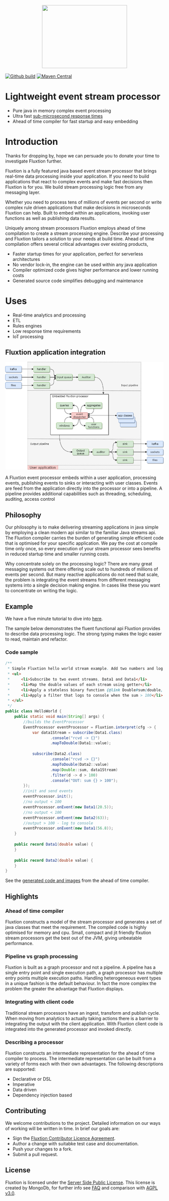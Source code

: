 <p align="center">
    <a href="https://v12technology.github.io/fluxtion/">
        <img width="270" height="200" src="images/Fluxtion_logo.png">
    </a>
</p>

[![Github build](https://github.com/v12technology/fluxtion/workflows/MavenCI/badge.svg)](https://github.com/v12technology/fluxtion/actions)
[![Maven Central](https://maven-badges.herokuapp.com/maven-central/com.fluxtion/runtime)](https://maven-badges.herokuapp.com/maven-central/com.fluxtion/runtime)


# Lightweight event stream processor
- Pure java in memory complex event processing
- Ultra fast [sub-microsecond response times](http://fluxtion.com/solutions/high-performance-flight-analysis/)
- Ahead of time compiler for fast startup and easy embedding

# Introduction
Thanks for dropping by, hope we can persuade you to donate your time to investigate Fluxtion further.

Fluxtion is a fully featured java based event stream processor that brings real-time data processing
inside your application. If you need to build applications that react to complex events and make
fast decisions then Fluxtion is for you. We build stream processing logic free from any messaging
layer.

Whether you need to process tens of millions of events per
second or write complex rule driven applications that make decisions in microseconds Fluxtion can help.
Built to embed within an applications, invoking user functions as well as publishing data results.

Uniquely among stream processors Fluxtion employs ahead of time compilation to create a stream processing engine.
Describe your processing and Fluxtion tailors a solution to your needs at build time.
Ahead of time compilation offers several critical advantages over existing products,
- Faster startup times for your application, perfect for serverless architectures
- No vendor lock-in, the engine can be used within any java application
- Compiler optimized code gives higher performance and lower running costs
- Generated source code simplifies debugging and maintenance

# Uses
- Real-time analytics and processing
- ETL
- Rules engines
- Low response time requirements
- IoT processing

## Fluxtion application integration
![](docs/images/integration-overview.png)

A Fluxtion event processor embeds within a user application, processing events,
publishing events to sinks or interacting with user classes. Events are feed from
the application directly into the processor or into a pipeline. A pipeline provides
additional capabilities such as threading, scheduling, auditing, access control

## Philosophy
Our philosophy is to make delivering streaming applications in java simple by employing a
clean modern api similar to the familiar Java streams api. The Fluxtion compiler carries the
burden of generating simple efficient code that is optimised for your specific application.
We pay the cost at compile time only once, so every execution of your stream processor sees
benefits in reduced startup time and smaller running costs.

Why concentrate solely on the processing logic? There are many great messaging systems
out there offering scale out to hundreds of millions of events per second. But many reactive
applications do not need that scale, the problem is integrating the event streams from
different messaging systems into a single decision making engine. In cases like these
you want to concentrate on writing the logic.

## Example
We have a five minute tutorial to dive into [here](https://github.com/v12technology/fluxtion-quickstart/tree/master).

The sample below demonstrates the fluent functional api Fluxtion provides to
describe data processing logic. The strong typing makes the logic easier to read, maintain and refactor.

### Code sample
```java
/**
 * Simple Fluxtion hello world stream example. Add two numbers and log when sum > 100
 * <ul>
 *     <li>Subscribe to two event streams, Data1 and Data1</li>
 *     <li>Map the double values of each stream using getter</li>
 *     <li>Apply a stateless binary function {@link Double#sum(double, double)}</li>
 *     <li>Apply a filter that logs to console when the sum > 100</li>
 * </ul>
 */
public class HelloWorld {
    public static void main(String[] args) {
        //builds the EventProcessor
        EventProcessor eventProcessor = Fluxtion.interpret(cfg -> {
            var data1Stream = subscribe(Data1.class)
                    .console("rcvd -> {}")
                    .mapToDouble(Data1::value);

            subscribe(Data2.class)
                    .console("rcvd -> {}")
                    .mapToDouble(Data2::value)
                    .map(Double::sum, data1Stream)
                    .filter(d -> d > 100)
                    .console("OUT: sum {} > 100");
        });
        //init and send events
        eventProcessor.init();
        //no output < 100
        eventProcessor.onEvent(new Data1(20.5));
        //no output < 100
        eventProcessor.onEvent(new Data2(63));
        //output > 100 - log to console
        eventProcessor.onEvent(new Data1(56.8));
    }

    public record Data1(double value) {
    }

    public record Data2(double value) {
    }
}
```

See the [generated code and images](https://github.com/v12technology/fluxtion-quickstart/tree/master/src/main/resources/com/fluxtion/quickstart/roomsensor/generated)
from the ahead of time compiler.

## Highlights
### Ahead of time compiler
Fluxtion constructs a model of the stream processor and generates a set of java classes
that meet the requirement. The compiled code is highly optimised for memory and cpu. Small,
compact and jit friendly flxution stream processors get the best out of the JVM, giving
unbeatable performance.
### Pipeline vs graph processing
Fluxtion is built as a graph processor and not a pipeline. A pipeline has a single entry
point and single execution path, a graph processor has multiple entry points multiple execution
paths. Handling heterogeneous event types in a unique fashion is the default behaviour.
In fact the more complex the problem the greater the advantage that Fluxtion displays.
### Integrating with client code
Traditional stream processors have an ingest, transform and publish cycle. When moving
from analytics to actually taking actions there is a barrier to integrating the output
with the client application. With Fluxtion client code is integrated into the generated
processor and invoked directly.
### Describing a processor
Fluxtion constructs an intermediate representation for the ahead of time compiler to process.
The intermediate representation can be built from a variety of forms each with their
own advantages. The following descriptions are supported:
- Declarative or DSL
- Imperative
- Data driven
- Dependency injection based

## Contributing
We welcome contributions to the project. Detailed information on our ways of working will
be written in time. In brief our goals are:

* Sign the [Fluxtion Contributor Licence Agreement](https://github.com/v12technology/fluxtion/blob/master/contributorLicenseAgreement).
* Author a change with suitabke test case and documentation.
* Push your changes to a fork.
* Submit a pull request.
## License
Fluxtion is licensed under the [Server Side Public License](https://www.mongodb.com/licensing/server-side-public-license).
This license is created by MongoDb, for further info see [FAQ](https://www.mongodb.com/licensing/server-side-public-license/faq)
and comparison with [AGPL v3.0](https://www.mongodb.com/licensing/server-side-public-license/faq).

